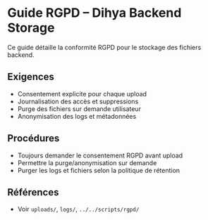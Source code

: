 # Guide RGPD – Dihya Backend Storage

Ce guide détaille la conformité RGPD pour le stockage des fichiers backend.

## Exigences
- Consentement explicite pour chaque upload
- Journalisation des accès et suppressions
- Purge des fichiers sur demande utilisateur
- Anonymisation des logs et métadonnées

## Procédures
- Toujours demander le consentement RGPD avant upload
- Permettre la purge/anonymisation sur demande
- Purger les logs et fichiers selon la politique de rétention

## Références
- Voir `uploads/`, `logs/`, `../../scripts/rgpd/`
